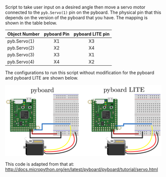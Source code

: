Script to take user input on a desired angle then move a servo motor connected to the `pyb.Servo(1)` pin on the pyboard. The physical pin that this depends on the version of the pyboard that you have. The mapping is shown in the table below.

Object Number | pyboard Pin | pyboard LITE pin  
------------- | :---------: | :--------------:
pyb.Servo(1)  | X1          | X3  
pyb.Servo(2)  | X2          | X4  
pyb.Servo(3)  | X3          | X1  
pyb.Servo(4)  | X4          | X2  

The configurations to run this script without modification for the pyboard and pyboard LITE are shown below.

![Servo Hardware Setup](servoSetupComparison.png)

This code is adapted from that at: 
 http://docs.micropython.org/en/latest/pyboard/pyboard/tutorial/servo.html


